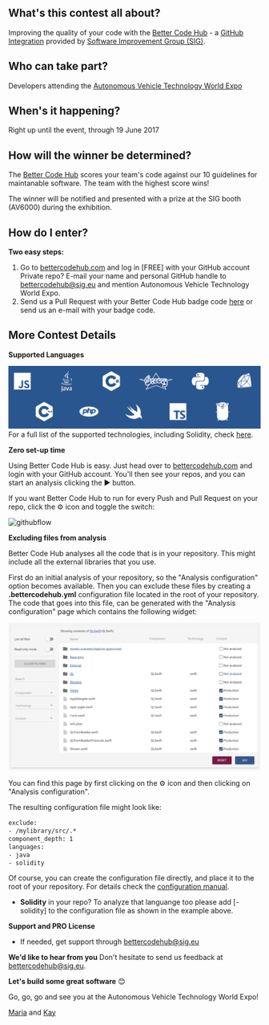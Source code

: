 
## What's this contest all about?
Improving the quality of your code with the [Better Code Hub](https://bettercodehub.com) - a [GitHub Integration](https://github.com/integrations/better-code-hub) provided by [Software Improvement Group (SIG)](https://www.sig.eu).

## Who can take part?
Developers attending the [Autonomous Vehicle Technology World Expo](http://www.autonomousvehicletechnologyworldexpo.com)

## When's it happening?
Right up until the event, through 19 June 2017

## How will the winner be determined?
The [Better Code Hub](https://bettercodehub.com) scores your team's code against our 10 guidelines for maintanable software. The team with the highest score wins! 

The winner will be notified and presented with a prize at the SIG booth (AV6000) during the exhibition.

## How do I enter?
**Two easy steps:**
1. Go to [bettercodehub.com](https://bettercodehub.com) and log in [FREE] with your GitHub account
Private repo? E-mail your name and personal GitHub handle to [bettercodehub@sig.eu](mailto:bettercodehub@sig.eu) and mention Autonomous Vehicle Technology World Expo.
2. Send us a Pull Request with your Better Code Hub badge code [here](https://github.com/bettercodehubcontest/bettercodehubcontest.github.io/blob/master/BCHScoreBoard.md) or send us an e-mail with your badge code. 

## More Contest Details
**Supported Languages**

![Languages](languages.png)
For a full list of the supported technologies, including Solidity, check [here](https://bettercodehub.com/docs/configuration-manual).

**Zero set-up time**

Using Better Code Hub is easy. Just head over to [bettercodehub.com](https://bettercodehub.com) and login with your GitHub account. You'll then see your repos, and you can start an analysis clicking the ▶️ button. 

If you want Better Code Hub to run for every Push and Pull Request on your repo, click the ⚙ icon and toggle the switch:

![githubflow](https://cdn-images-1.medium.com/max/720/1*N4wz389i80UbXKnjSp_QoA.png "Activate GitHub flow")

**Excluding files from analysis**

Better Code Hub analyses all the code that is in your repository. This might include all the external libraries that you use. 

First do an initial analysis of your repository, so the "Analysis configuration" option becomes available. Then you can exclude these files by creating a **.bettercodehub.yml** configuration file located in the root of your repository. The code that goes into this file, can be generated with the "Analysis configuration" page which contains the following widget:

![BCH Config](yml.png)

You can find this page by first clicking on the ⚙ icon and then clicking on "Analysis configuration". 

The resulting configuration file might look like:

~~~~
exclude:
- /mylibrary/src/.*
component_depth: 1
languages:
- java
- solidity
~~~~

Of course, you can create the configuration file directly, and place it to the root of your repository. For details check the [configuration manual](https://bettercodehub.com/docs/configuration-manual).

* **Solidity** in your repo? To analyze that languange too please add [- solidity] to the configuration file as shown in the example above. 


**Support and PRO License** 

* If needed, get support through bettercodehub@sig.eu

**We'd like to hear from you**
Don't hesitate to send us feedback at [bettercodehub@sig.eu](mailto://bettercodehub@sig.eu]). 

**Let's build some great software** 😊

Go, go, go and see you at the Autonomous Vehicle Technology World Expo!

[Maria](https://github.com/mtsheeran) and [Kay](https://github.com/grosskop)


